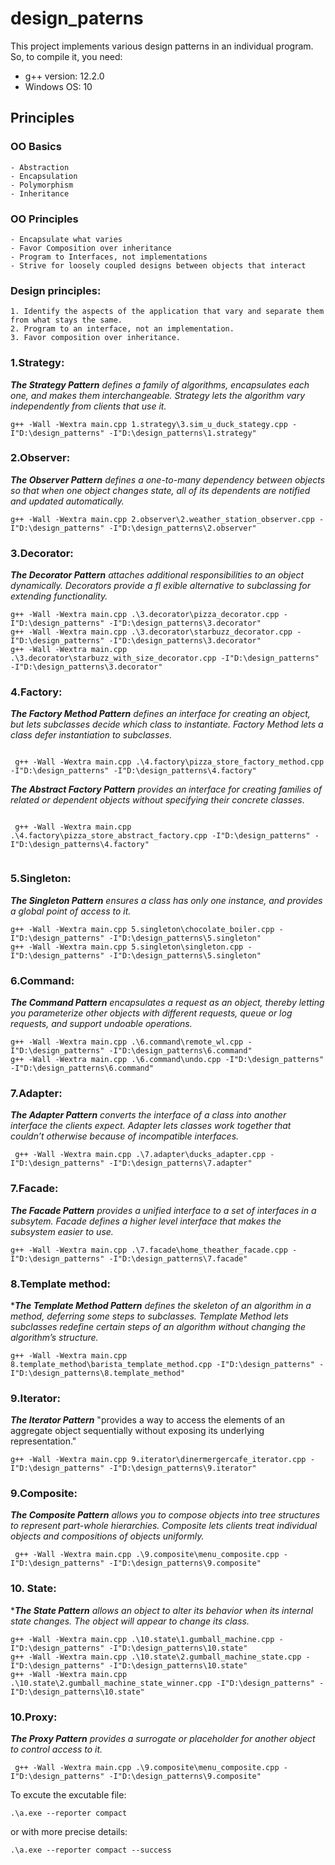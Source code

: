 # design_paterns
This project implements various design patterns in an individual program. So, to compile it, you need:

- g++ version: 12.2.0
- Windows OS: 10

## Principles

### OO Basics

    - Abstraction
    - Encapsulation
    - Polymorphism
    - Inheritance

### OO Principles

    - Encapsulate what varies
    - Favor Composition over inheritance
    - Program to Interfaces, not implementations
    - Strive for loosely coupled designs between objects that interact

### Design principles:
    1. Identify the aspects of the application that vary and separate them from what stays the same.
    2. Program to an interface, not an implementation.
    3. Favor composition over inheritance.

### 1.Strategy: 

**_The Strategy Pattern_** *defines a family of algorithms, encapsulates each one, and makes them interchangeable. Strategy lets the algorithm vary independently from clients that use it.*

```
g++ -Wall -Wextra main.cpp 1.strategy\3.sim_u_duck_stategy.cpp -I"D:\design_patterns" -I"D:\design_patterns\1.strategy"
```

### 2.Observer: 

**_The Observer Pattern_** *defines a one-to-many dependency between objects so that when one object changes state, all of its dependents are notified and updated automatically.*

```
g++ -Wall -Wextra main.cpp 2.observer\2.weather_station_observer.cpp -I"D:\design_patterns" -I"D:\design_patterns\2.observer"
```

### 3.Decorator: 

**_The Decorator Pattern_** *attaches additional responsibilities to an object dynamically. Decorators provide a fl exible alternative to subclassing for extending functionality.*

```
g++ -Wall -Wextra main.cpp .\3.decorator\pizza_decorator.cpp -I"D:\design_patterns" -I"D:\design_patterns\3.decorator"
g++ -Wall -Wextra main.cpp .\3.decorator\starbuzz_decorator.cpp -I"D:\design_patterns" -I"D:\design_patterns\3.decorator"
g++ -Wall -Wextra main.cpp .\3.decorator\starbuzz_with_size_decorator.cpp -I"D:\design_patterns" -I"D:\design_patterns\3.decorator"
```

### 4.Factory: 

**_The Factory Method Pattern_** *defines an interface for creating an object, but lets subclasses decide which class to instantiate. Factory Method lets a class defer instantiation to subclasses.*

```

 g++ -Wall -Wextra main.cpp .\4.factory\pizza_store_factory_method.cpp -I"D:\design_patterns" -I"D:\design_patterns\4.factory"

```

**_The Abstract Factory Pattern_** *provides an interface for creating families of related or dependent objects without specifying their concrete classes*.

```

 g++ -Wall -Wextra main.cpp .\4.factory\pizza_store_abstract_factory.cpp -I"D:\design_patterns" -I"D:\design_patterns\4.factory"


```

### 5.Singleton: 

**_The Singleton Pattern_** *ensures a class has only one instance, and provides a global point of access to it.*

```
g++ -Wall -Wextra main.cpp 5.singleton\chocolate_boiler.cpp -I"D:\design_patterns" -I"D:\design_patterns\5.singleton"
g++ -Wall -Wextra main.cpp 5.singleton\singleton.cpp -I"D:\design_patterns" -I"D:\design_patterns\5.singleton"
```

### 6.Command: 

**_The Command Pattern_** *encapsulates a request as an object, thereby letting you parameterize other objects with different requests, queue or log requests, and support undoable operations.*
```
g++ -Wall -Wextra main.cpp .\6.command\remote_wl.cpp -I"D:\design_patterns" -I"D:\design_patterns\6.command"
g++ -Wall -Wextra main.cpp .\6.command\undo.cpp -I"D:\design_patterns" -I"D:\design_patterns\6.command"
```

### 7.Adapter: 

**_The Adapter Pattern_** *converts the interface of a class into another interface the clients expect. Adapter lets classes work together that couldn’t otherwise because of incompatible interfaces.*

```
 g++ -Wall -Wextra main.cpp .\7.adapter\ducks_adapter.cpp -I"D:\design_patterns" -I"D:\design_patterns\7.adapter"
```

### 7.Facade: 

**_The Facade Pattern_** *provides a unified interface to a set of interfaces in a subsytem. Facade defines a higher level interface that makes the subsystem easier to use.*

```
g++ -Wall -Wextra main.cpp .\7.facade\home_theather_facade.cpp -I"D:\design_patterns" -I"D:\design_patterns\7.facade"
```

### 8.Template method: 

***_The Template Method Pattern_** *defines the skeleton of an algorithm in a method, deferring some steps to subclasses. Template Method lets subclasses redefine certain steps of an algorithm without changing the algorithm’s structure.*

```
g++ -Wall -Wextra main.cpp 8.template_method\barista_template_method.cpp -I"D:\design_patterns" -I"D:\design_patterns\8.template_method"
```

### 9.Iterator: 

**_The Iterator Pattern_** "provides a way to access the elements of an aggregate object sequentially without exposing its underlying representation."

```
g++ -Wall -Wextra main.cpp 9.iterator\dinermergercafe_iterator.cpp -I"D:\design_patterns" -I"D:\design_patterns\9.iterator"
```

### 9.Composite: 

**_The Composite Pattern_** *allows you to compose objects into tree structures to represent part-whole hierarchies. Composite lets clients treat individual objects and compositions of objects uniformly.*

```
 g++ -Wall -Wextra main.cpp .\9.composite\menu_composite.cpp -I"D:\design_patterns" -I"D:\design_patterns\9.composite"
```

### 10. State:

***_The State Pattern_** *allows an object to alter its behavior when its internal state changes. The object will appear to change its class.*

```
g++ -Wall -Wextra main.cpp .\10.state\1.gumball_machine.cpp -I"D:\design_patterns" -I"D:\design_patterns\10.state"
g++ -Wall -Wextra main.cpp .\10.state\2.gumball_machine_state.cpp -I"D:\design_patterns" -I"D:\design_patterns\10.state"
g++ -Wall -Wextra main.cpp .\10.state\2.gumball_machine_state_winner.cpp -I"D:\design_patterns" -I"D:\design_patterns\10.state"
 ```

 
### 10.Proxy: 

**_The Proxy Pattern_** *provides a surrogate or placeholder for another object to control access to it.*

```
 g++ -Wall -Wextra main.cpp .\9.composite\menu_composite.cpp -I"D:\design_patterns" -I"D:\design_patterns\9.composite"
```


To excute the excutable file:

`.\a.exe --reporter compact`

or with more precise details:

`.\a.exe --reporter compact --success`


